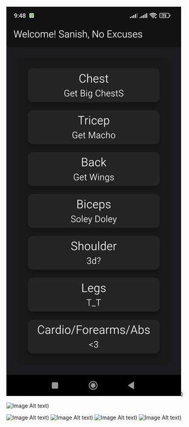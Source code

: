 ![Image Alt text](/images/Screenshot_2024-04-16-21-48-14-979_com.example.gym_counter.jpg ""))


![Image Alt text](/images/Screenshot_2024-04-16-21-48-20-516_com.example.gym_counter.jpg""))

![Image Alt text](/images/Screenshot_2024-04-16-21-48-27-348_com.example.gym_counter.jpg""))
![Image Alt text](/images/Screenshot_2024-04-16-21-48-32-357_com.example.gym_counter.jpg""_))
![Image Alt text](/images/Screenshot_2024-04-16-21-48-39-130_com.example.gym_counter.jpg""))
![Image Alt text](/images/Screenshot_2024-04-16-21-48-44-813_com.example.gym_counter.jpg""))
